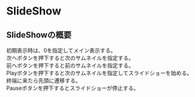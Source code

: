 # SlideShow

## SlideShowの概要
初期表示時は、0を指定してメイン表示する。  
次へボタンを押下すると次のサムネイルを指定する。  
前へボタンを押下すると前のサムネイルを指定する。  
Playボタンを押下すると次のサムネイルを指定してスライドショーを始める。  
終端に来たら先頭に遷移する。  
Pauseボタンを押下するとスライドショーが停止する。  
